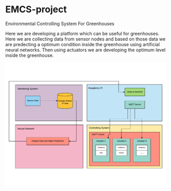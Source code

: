 # EMCS-project
Environmental Controlling System For Greenhouses

Here we are developing a platform which can be useful for greenhouses. Here we are collecting data from sensor nodes and based on those data we are predecting a optimum condition inside the greenhouse using artificial neural networks. Then using actuators we are developing the optimum level inside the greenhouse.

![Alt text](architecture.png?raw=true "Optional Title")
